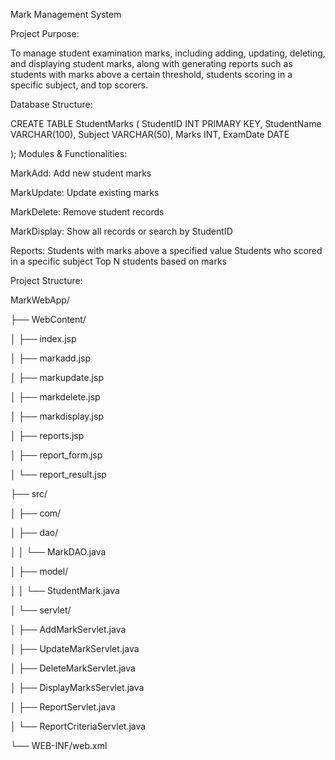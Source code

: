 Mark Management System 

Project Purpose: 

To manage student examination marks, including adding, updating, deleting, and displaying student  marks, along with generating reports such as students with marks above a certain threshold, students  scoring in a specific subject, and top scorers.

Database Structure: 

CREATE TABLE StudentMarks ( 
 StudentID INT PRIMARY KEY, 
 StudentName VARCHAR(100), 
 Subject VARCHAR(50), 
 Marks INT, 
 ExamDate DATE 
 
);
Modules & Functionalities: 

MarkAdd: Add new student marks 

MarkUpdate: Update existing marks 

MarkDelete: Remove student records 

MarkDisplay: Show all records or search by StudentID 

Reports: 
Students with marks above a specified value Students who scored in a specific subject 
Top N students based on marks 

Project Structure: 

MarkWebApp/ 

├── WebContent/ 

│ ├── index.jsp

│ ├── markadd.jsp

│ ├── markupdate.jsp

│ ├── markdelete.jsp

│ ├── markdisplay.jsp

│ ├── reports.jsp 

│ ├── report_form.jsp

│ └── report_result.jsp

├── src/ 

│ ├── com/ 

│ ├── dao/

│ │ └── MarkDAO.java 

│ ├── model/ 

│ │ └── StudentMark.java 

│ └── servlet/ 

│ ├── AddMarkServlet.java 

│ ├── UpdateMarkServlet.java

│ ├── DeleteMarkServlet.java 

│ ├── DisplayMarksServlet.java 

│ ├── ReportServlet.java 

│ └── ReportCriteriaServlet.java 

└── WEB-INF/web.xml
